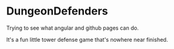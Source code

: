 # DungeonDefenders

Trying to see what angular and github pages can do.

It's a fun little tower defense game that's nowhere near finished.
